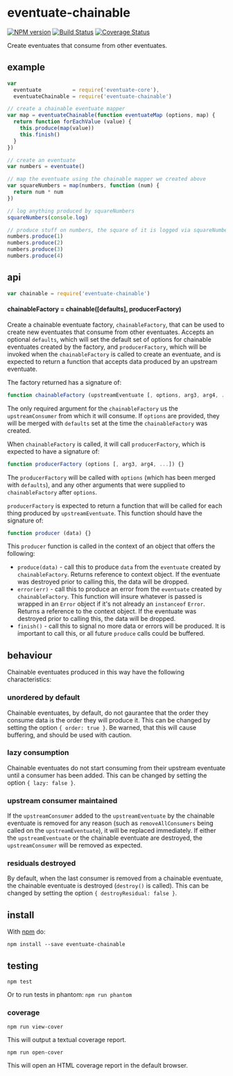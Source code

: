 # eventuate-chainable

[![NPM version](https://badge.fury.io/js/eventuate-chainable.png)](http://badge.fury.io/js/eventuate-chainable)
[![Build Status](https://travis-ci.org/jasonpincin/eventuate-chainable.svg?branch=master)](https://travis-ci.org/jasonpincin/eventuate-chainable)
[![Coverage Status](https://coveralls.io/repos/jasonpincin/eventuate-chainable/badge.png?branch=master)](https://coveralls.io/r/jasonpincin/eventuate-chainable?branch=master)

Create eventuates that consume from other eventuates.

## example

```javascript
var
  eventuate          = require('eventuate-core'),
  eventuateChainable = require('eventuate-chainable')

// create a chainable eventuate mapper
var map = eventuateChainable(function eventuateMap (options, map) {
  return function forEachValue (value) {
    this.produce(map(value))
    this.finish()
  }
})

// create an eventuate
var numbers = eventuate()

// map the eventuate using the chainable mapper we created above
var squareNumbers = map(numbers, function (num) {
  return num * num
})

// log anything produced by squareNumbers
squareNumbers(console.log)

// produce stuff on numbers, the square of it is logged via squareNumbers
numbers.produce(1)
numbers.produce(2)
numbers.produce(3)
numbers.produce(4)
```

## api

```javascript
var chainable = require('eventuate-chainable')
```

#### chainableFactory = chainable([defaults], producerFactory)

Create a chainable eventuate factory, `chainableFactory`, that can be used to
create new eventuates that consume from other eventuates. Accepts an optional
`defaults`, which will set the default set of options for chainable
eventuates created by the factory, and `producerFactory`, which will be
invoked when the `chainableFactory` is called to create an eventuate, and is 
expected to return a function that accepts data produced by an upstream 
eventuate.

The factory returned has a signature of: 

```javascript
function chainableFactory (upstreamEventuate [, options, arg3, arg4, ...]) {}
```

The only required argument for the `chainableFactory` us the `upstreamConsumer`
from which it will consume. If `options` are provided, they will be merged with
`defaults` set at the time the `chainableFactory` was created. 

When `chainableFactory` is called, it will call `producerFactory`, which
is expected to have a signature of:

```javascript
function producerFactory (options [, arg3, arg4, ...]) {}
```

The `producerFactory` will be called with `options` (which has been merged with 
`defaults`), and any other arguments that were supplied to `chainableFactory`
after `options`.

`producerFactory` is expected to return a function that will be called
for each thing produced by `upstreamEventuate`. This function should have the
signature of:

```javascript
function producer (data) {}
```

This `producer` function is called in the context of an object that offers the
following:

* `produce(data)` - call this to produce `data` from the `eventuate` created by
  `chainableFactory`. Returns reference to context object. If the eventuate was
  destroyed prior to calling this, the data will be dropped.
* `error(err)` - call this to produce an error from the `eventuate` created by
  `chainableFactory`. This function will insure whatever is passed is wrapped in
  an `Error` object if it's not already an `instanceof` `Error`. Returns a
  reference to the context object. If the eventuate was destroyed prior to
  calling this, the data will be dropped.
* `finish()` - call this to signal no more data or errors will be produced. It
  is important to call this, or all future `produce` calls could be buffered.

## behaviour

Chainable eventuates produced in this way have the following characteristics:

### unordered by default

Chainable eventuates, by default, do not gaurantee that the order they consume
data is the order they will produce it. This can be changed by setting the
option `{ order: true }`. Be warned, that this will cause buffering, and should
be used with caution.

### lazy consumption

Chainable eventuates do not start consuming from their upstream eventuate until
a consumer has been added. This can be changed by setting the option `{ lazy:
false }`.

### upstream consumer maintained

If the `upstreamConsumer` added to the `upstreamEventuate` by the chainable 
eventuate is removed for any reason (such as `removeAllConsumers` being called 
on the `upstreamEventuate`), it will be replaced immediately. If either the 
`upstreamEventuate` or the chainable eventuate are destroyed, the 
`upstreamConsumer` will be removed as expected.

### residuals destroyed

By default, when the last consumer is removed from a chainable eventuate, the
chainable eventuate is destroyed (`destroy()` is called). This can be changed by
setting the option `{ destroyResidual: false }`.

## install

With [npm](https://npmjs.org) do:

```
npm install --save eventuate-chainable
```

## testing

`npm test`

Or to run tests in phantom: `npm run phantom`

### coverage

`npm run view-cover`

This will output a textual coverage report.

`npm run open-cover`

This will open an HTML coverage report in the default browser.
